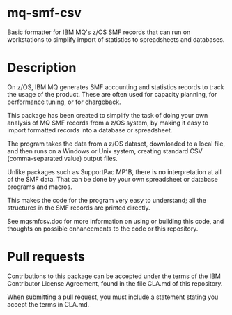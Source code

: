 # mq-smf-csv
Basic formatter for IBM MQ's z/OS SMF records that can run on workstations
to simplify import of statistics to spreadsheets and databases.

Description
===========
On z/OS, IBM MQ generates SMF accounting and statistics records to track
the usage of the product. These are often used for capacity planning,
for performance tuning, or for chargeback.

This package has been created to simplify the task of doing your
own analysis of MQ SMF records from a z/OS system, by making it
easy to import formatted records into a database or spreadsheet.

The program takes the data from a z/OS dataset, downloaded to a
local file, and then runs on a Windows or Unix system, creating
standard CSV (comma-separated value) output files.

Unlike packages such as SupportPac MP1B, there is no interpretation
at all of the SMF data. That can be done by your own spreadsheet or
database programs and macros.

This makes the code for the program very easy to understand; all the
structures in the SMF records are printed directly.

See mqsmfcsv.doc for more information on using or building this code, and
thoughts on possible enhancements to the code or this repository.


Pull requests
=============
Contributions to this package can be accepted under the terms of the
IBM Contributor License Agreement, found in the file CLA.md of this repository.

When submitting a pull request, you must include a statement stating you accept the terms in CLA.md.
